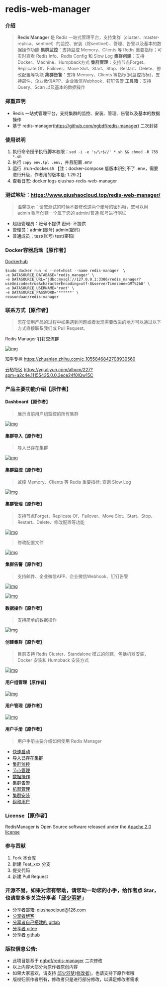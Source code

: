 # redis-web-manager

### 介绍
> **Redis Manager** 是 Redis 一站式管理平台，支持集群（cluster、master-replica、sentinel）的监控、安装（除sentinel）、管理、告警以及基本的数据操作功能
**集群监控**：支持监控 Memory、Clients 等 Redis 重要指标；可实时查看 Redis Info、Redis Config 和 Slow Log
**集群创建**：支持 Docker、Machine、Humpback方式
**集群管理**：支持节点Forget、Replicate Of、Failover、Move Slot、Start、Stop、Restart、Delete、修改配置等功能
**集群告警**：支持 Memory、Clients 等指标(同监控指标)，支持邮件、企业微信APP、企业微信Webhook、钉钉告警
**工具箱**：支持 Query、Scan 以及基本的数据操作

### 郑重声明
* Redis 一站式管理平台，支持集群的监控、安装、管理、告警以及基本的数据操作
* 基于 redis-manager(https://github.com/ngbdf/redis-manager) 二次封装

### 使用说明

1.  执行命令授予执行脚本权限：`sed -i -e 's/\r$//' *.sh && chmod -R 755 *.sh`
2.  执行 `copy env.tpl .env`，并且配置 .env
3.  运行 ./run-docker.sh 【注：docker-compose 低版本识别不了 .env，需要进行升级，作者用的版本是: 1.29.2】
4.  查看日志: docker logs qiushao-redis-web-manager

### 测试地址：https://www.qiushaocloud.top/redis-web-manager/
> 温馨提示：请您测试的时候不要修改这两个账号的密码哦，您可以用 admin 账号创建一个属于您的 admin/普通 账号进行测试
* 超级管理员：账号不提供 密码: 不提供
* 管理员：admin(账号) admin(密码)
* 普通成员：test(账号) test(密码)

### Docker容器启动【原作者】

[Dockerhub](https://hub.docker.com/repository/docker/reasonduan/redis-manager)

```
$sudo docker run -d --net=host --name redis-manager  \
-e DATASOURCE_DATABASE='redis_manager' \
-e DATASOURCE_URL='jdbc:mysql://127.0.0.1:3306/redis_manager?useUnicode=true&characterEncoding=utf-8&serverTimezone=GMT%2b8' \
-e DATASOURCE_USERNAME='root' \
-e DATASOURCE_PASSWORD='******' \
reasonduan/redis-manager
```

### 联系方式【原作者】
> 您在使用产品的过程中如果遇到问题或者发现需要改进的地方可以通过以下方式直接联系我们或 Pull Request。

Redis Manager 钉钉交流群

[![img](https://githubcdn.qiushaocloud.top/gh/qiushaocloud-cdn/cdn_static@master/uPic/2023-01-02/13-50/dingding_3gVeXg.jpg)](https://github.com/ngbdf/redis-manager/blob/master/documents/contact/dingding.jpg)

知乎专栏 https://zhuanlan.zhihu.com/c_1055846842708930560

云栖社区 https://yq.aliyun.com/album/227?spm=a2c4e.11155435.0.0.3ece24f0lQw15C

### 产品主要功能介绍【原作者】
#### Dashboard【原作者】

> 展示当前用户组监控的所有集群

[![img](https://githubcdn.qiushaocloud.top/gh/qiushaocloud-cdn/cdn_static@master/uPic/2023-01-02/13-50/index_6GoZ7Z.png)](https://github.com/ngbdf/redis-manager/blob/master/documents/images/index.png)

#### 集群导入【原作者】

> 导入已存在集群

[![img](https://githubcdn.qiushaocloud.top/gh/qiushaocloud-cdn/cdn_static@master/uPic/2023-01-02/13-50/import-cluster_XgqWvC.png)](https://github.com/ngbdf/redis-manager/blob/master/documents/images/import-cluster.png)

#### 集群监控【原作者】

> 监控 Memory、Clients 等 Redis 重要指标; 查询 Slow Log

[![img](https://github.com/ngbdf/redis-manager/raw/master/documents/images/monitor.png)](https://github.com/ngbdf/redis-manager/blob/master/documents/images/monitor.png)

#### 集群管理【原作者】

> 支持节点Forget、Replicate Of、Failover、Move Slot、Start、Stop、Restart、Delete、修改配置等功能

[![img](https://githubcdn.qiushaocloud.top/gh/qiushaocloud-cdn/cdn_static@master/uPic/2023-01-02/13-50/node-manage_emOJTo.png)](https://github.com/ngbdf/redis-manager/blob/master/documents/images/node-manage.png)

> 修改配置文件

[![img](https://githubcdn.qiushaocloud.top/gh/qiushaocloud-cdn/cdn_static@master/uPic/2023-01-02/13-50/edit-config_wJ714k.png)](https://github.com/ngbdf/redis-manager/blob/master/documents/images/edit-config.png)

#### 集群告警【原作者】

> 支持邮件、企业微信APP、企业微信Webhook、钉钉告警

[![img](https://githubcdn.qiushaocloud.top/gh/qiushaocloud-cdn/cdn_static@master/uPic/2023-01-02/13-50/cluster-rule_Cj6Hua.png)](https://github.com/ngbdf/redis-manager/blob/master/documents/images/alert-manage/cluster-rule.png)

[![img](https://githubcdn.qiushaocloud.top/gh/qiushaocloud-cdn/cdn_static@master/uPic/2023-01-02/13-50/cluster-channel_hu9jTR.png)](https://github.com/ngbdf/redis-manager/blob/master/documents/images/alert-manage/cluster-channel.png)

#### 数据操作【原作者】

> 支持简单的数据操作

[![img](https://githubcdn.qiushaocloud.top/gh/qiushaocloud-cdn/cdn_static@master/uPic/2023-01-02/13-50/data-operation_RhS1Oy.png)](https://github.com/ngbdf/redis-manager/blob/master/documents/images/data-operation.png)

#### 创建集群【原作者】

> 目前支持 Redis Cluster、Standalone 模式的创建，包括机器安装、Docker 安装和 Humpback 安装方式

[![img](https://github.com/ngbdf/redis-manager/raw/master/documents/images/installation/cluster-docker-auto.png)](https://github.com/ngbdf/redis-manager/blob/master/documents/images/installation/cluster-docker-auto.png)

#### 用户组管理【原作者】

[![img](https://githubcdn.qiushaocloud.top/gh/qiushaocloud-cdn/cdn_static@master/uPic/2023-01-02/13-50/group-manage_HOfqPL.png)](https://github.com/ngbdf/redis-manager/blob/master/documents/images/group-manage.png)

#### 用户管理【原作者】

[![img](https://githubcdn.qiushaocloud.top/gh/qiushaocloud-cdn/cdn_static@master/uPic/2023-01-02/13-50/user-manage_4Vm8v3.png)](https://github.com/ngbdf/redis-manager/blob/master/documents/images/user-manage/user-manage.png)

#### 用户手册【原作者】

> 用户手册主要介绍如何使用 Redis Manager

* [快速启动](https://github.com/ngbdf/redis-manager/wiki/2.x-快速启动)
* [导入已存在集群](https://github.com/ngbdf/redis-manager/wiki/2.x-导入已存在的集群)
* [集群监控](https://github.com/ngbdf/redis-manager/wiki/2.x-集群监控)
* [节点管理](https://github.com/ngbdf/redis-manager/wiki/2.x-节点管理)
* [数据操作](https://github.com/ngbdf/redis-manager/wiki/2.x-数据操作)
* [集群告警](https://github.com/ngbdf/redis-manager/wiki/2.x-集群告警)
* [机器管理](https://github.com/ngbdf/redis-manager/wiki/2.x-机器管理)
* [集群安装](https://github.com/ngbdf/redis-manager/wiki/2.x-集群安装)
* [组和用户](https://github.com/ngbdf/redis-manager/wiki/2.x-组和用户管理)


### License【原作者】
RedisManager is Open Source software released under the [Apache 2.0 license](http://www.apache.org/licenses/LICENSE-2.0.html)


### 参与贡献

1.  Fork 本仓库
2.  新建 Feat_xxx 分支
3.  提交代码
4.  新建 Pull Request


### 开源不易，如果对您有帮助，请您动一动您的小手，给作者点 Star，也请您多多关注分享者「[邱少羽梦](https://www.qiushaocloud.top)」

* 分享者邮箱: [qiushaocloud@126.com](mailto:qiushaocloud@126.com)
* [分享者博客](https://www.qiushaocloud.top)
* [分享者自己搭建的 gitlab](https://gitlab.qiushaocloud.top/qiushaocloud) 
* [分享者 gitee](https://gitee.com/qiushaocloud/dashboard/projects) 
* [分享者 github](https://github.com/qiushaocloud?tab=repositories) 


### 版权信息公告:
* 此项目是基于 [ngbdf/redis-manager](https://github.com/ngbdf/redis-manager) 二次修改
* 以上内容大部分为原作者原创内容
* 如果大家喜欢，请支持 [邱少羽梦(修改者)](https://www.qiushaocloud.top)，也请支持下原作者哦
* 版权归原作者所有，修改者只是进行部分修改，以满足修改者需求
